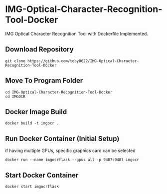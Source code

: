 # IMG-Optical-Character-Recognition-Tool-Docker

IMG Optical Character Recognition Tool with Dockerfile Implemented.

## Download Repository

```
git clone https://github.com/toby0622/IMG-Optical-Character-Recognition-Tool-Docker
```

## Move To Program Folder

```
cd IMG-Optical-Character-Recognition-Tool-Docker
cd IMGOCR
```

## Docker Image Build

```
docker build -t imgocr .
```

## Run Docker Container (Initial Setup)

if having multiple GPUs, specific graphics card can be selected

```
docker run --name imgocrflask --gpus all -p 9487:9487 imgocr
```

## Start Docker Container

```
docker start imgocrflask
```
